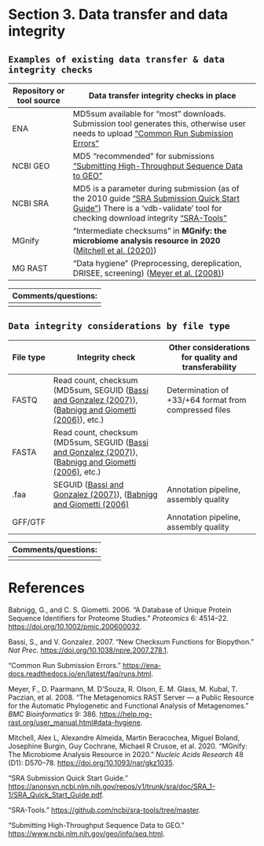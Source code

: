 # Section 3. Data transfer and data integrity

## `Examples of existing data transfer & data integrity checks`

| **Repository or tool source** | **Data transfer integrity checks in place**                                                                                                                                                                                                                                                                             |
|-------------------------|------------------------------------------------|
| ENA                           | MD5sum available for “most” downloads. Submission tool generates this, otherwise user needs to upload [“Common Run Submission Errors”](https://ena-docs.readthedocs.io/en/latest/faq/runs.html)                                                                                                                     |
| NCBI GEO                      | MD5 “recommended” for submissions [“Submitting High-Throughput Sequence Data to GEO”](https://www.ncbi.nlm.nih.gov/geo/info/seq.html)                                                                                                                                                                                   |
| NCBI SRA                      | MD5 is a parameter during submission (as of the 2010 guide [“SRA Submission Quick Start Guide”](https://anonsvn.ncbi.nlm.nih.gov/repos/v1/trunk/sra/doc/SRA_1-1/SRA_Quick_Start_Guide.pdf)) There is a ‘vdb-validate’ tool for checking download integrity [“SRA-Tools”](https://github.com/ncbi/sra-tools/tree/master) |
| MGnify                        | “Intermediate checksums” in **MGnify: the microbiome analysis resource in 2020** ([Mitchell et al. (2020)](https://doi.org/10.1093/nar/gkz1035))                                                                                                                                                                        |
| MG RAST                       | “Data hygiene” (Preprocessing, dereplication, DRISEE, screening) ([Meyer et al. (2008)](https://help.mg-rast.org/user_manual.html#data-hygiene))                                                                                                                                                                        |

| Comments/questions: |
|---------------------|
|                     |

## `Data integrity considerations by file type`

| **File type** | **Integrity check**                                                                                                                                                                         | **Other considerations for quality and transferability** |
|------------------|------------------------------------|------------------|
| FASTQ         | Read count, checksum (MD5sum, SEGUID ([Bassi and Gonzalez (2007)](https://doi.org/10.1038/npre.2007.278.1)), ([Babnigg and Giometti (2006)](https://doi.org/10.1002/pmic.200600032)), etc.) | Determination of +33/+64 format from compressed files    |
| FASTA         | Read count, checksum (MD5sum, SEGUID ([Bassi and Gonzalez (2007)](https://doi.org/10.1038/npre.2007.278.1)), ([Babnigg and Giometti (2006)](https://doi.org/10.1002/pmic.200600032), etc.)  |                                                          |
| .faa          | SEGUID ([Bassi and Gonzalez (2007)](https://doi.org/10.1038/npre.2007.278.1)), ([Babnigg and Giometti (2006)](https://doi.org/10.1002/pmic.200600032)                                       | Annotation pipeline, assembly quality                    |
| GFF/GTF       |                                                                                                                                                                                             | Annotation pipeline, assembly quality                    |

| Comments/questions: |
|---------------------|
|                     |

# References

Babnigg, G., and C. S. Giometti. 2006. “A Database of Unique Protein
Sequence Identifiers for Proteome Studies.” *Proteomics* 6: 4514–22.
<https://doi.org/10.1002/pmic.200600032>.

Bassi, S., and V. Gonzalez. 2007. “New Checksum Functions for
Biopython.” *Nat Prec*. <https://doi.org/10.1038/npre.2007.278.1>.

“Common Run Submission Errors.”
<https://ena-docs.readthedocs.io/en/latest/faq/runs.html>.

Meyer, F., D. Paarmann, M. D’Souza, R. Olson, E. M. Glass, M. Kubal, T.
Paczian, et al. 2008. “The Metagenomics RAST Server — a Public Resource
for the Automatic Phylogenetic and Functional Analysis of Metagenomes.”
*BMC Bioinformatics* 9: 386.
<https://help.mg-rast.org/user_manual.html#data-hygiene>.

Mitchell, Alex L, Alexandre Almeida, Martin Beracochea, Miguel Boland,
Josephine Burgin, Guy Cochrane, Michael R Crusoe, et al. 2020. “MGnify:
The Microbiome Analysis Resource in 2020.” *Nucleic Acids Research* 48
(D1): D570–78. <https://doi.org/10.1093/nar/gkz1035>.

“SRA Submission Quick Start Guide.”
<https://anonsvn.ncbi.nlm.nih.gov/repos/v1/trunk/sra/doc/SRA_1-1/SRA_Quick_Start_Guide.pdf>.

“SRA-Tools.” <https://github.com/ncbi/sra-tools/tree/master>.

“Submitting High-Throughput Sequence Data to GEO.”
<https://www.ncbi.nlm.nih.gov/geo/info/seq.html>.
